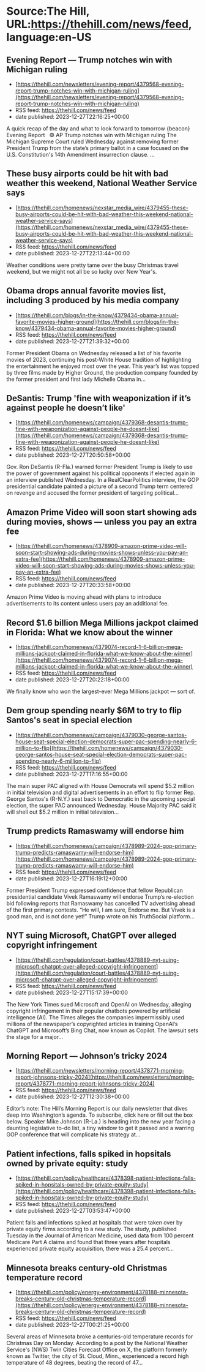 # Source:The Hill, URL:https://thehill.com/news/feed, language:en-US

## Evening Report — Trump notches win with Michigan ruling
 - [https://thehill.com/newsletters/evening-report/4379568-evening-report-trump-notches-win-with-michigan-ruling](https://thehill.com/newsletters/evening-report/4379568-evening-report-trump-notches-win-with-michigan-ruling)
 - RSS feed: https://thehill.com/news/feed
 - date published: 2023-12-27T22:16:25+00:00

A quick recap of the day and what to look forward to tomorrow {beacon}    Evening Report   ©  AP Trump notches win with Michigan ruling The Michigan Supreme Court ruled Wednesday against removing former President Trump from the state’s primary ballot in a case focused on the U.S. Constitution's 14th Amendment insurrection clause.  ...

## These busy airports could be hit with bad weather this weekend, National Weather Service says
 - [https://thehill.com/homenews/nexstar_media_wire/4379455-these-busy-airports-could-be-hit-with-bad-weather-this-weekend-national-weather-service-says](https://thehill.com/homenews/nexstar_media_wire/4379455-these-busy-airports-could-be-hit-with-bad-weather-this-weekend-national-weather-service-says)
 - RSS feed: https://thehill.com/news/feed
 - date published: 2023-12-27T22:13:44+00:00

Weather conditions were pretty tame over the busy Christmas travel weekend, but we might not all be so lucky over New Year's.

## Obama drops annual favorite movies list, including 3 produced by his media company
 - [https://thehill.com/blogs/in-the-know/4379434-obama-annual-favorite-movies-higher-ground](https://thehill.com/blogs/in-the-know/4379434-obama-annual-favorite-movies-higher-ground)
 - RSS feed: https://thehill.com/news/feed
 - date published: 2023-12-27T21:39:32+00:00

Former President Obama on Wednesday released a list of his favorite movies of 2023, continuing his post-White House tradition of highlighting the entertainment he enjoyed most over the year. This year’s list was topped by three films made by Higher Ground, the production company founded by the former president and first lady Michelle Obama in...

## DeSantis: Trump 'fine with weaponization if it’s against people he doesn’t like'
 - [https://thehill.com/homenews/campaign/4379368-desantis-trump-fine-with-weaponization-against-people-he-doesnt-like](https://thehill.com/homenews/campaign/4379368-desantis-trump-fine-with-weaponization-against-people-he-doesnt-like)
 - RSS feed: https://thehill.com/news/feed
 - date published: 2023-12-27T20:50:58+00:00

Gov. Ron DeSantis (R-Fla.) warned former President Trump is likely to use the power of government against his political opponents if elected again in an interview published Wednesday. In a RealClearPolitics interview, the GOP presidential candidate painted a picture of a second Trump term centered on revenge and accused the former president of targeting political...

## Amazon Prime Video will soon start showing ads during movies, shows — unless you pay an extra fee
 - [https://thehill.com/homenews/4378909-amazon-prime-video-will-soon-start-showing-ads-during-movies-shows-unless-you-pay-an-extra-fee](https://thehill.com/homenews/4378909-amazon-prime-video-will-soon-start-showing-ads-during-movies-shows-unless-you-pay-an-extra-fee)
 - RSS feed: https://thehill.com/news/feed
 - date published: 2023-12-27T20:33:58+00:00

Amazon Prime Video is moving ahead with plans to introduce advertisements to its content unless users pay an additional fee.

## Record $1.6 billion Mega Millions jackpot claimed in Florida: What we know about the winner
 - [https://thehill.com/homenews/4379074-record-1-6-billion-mega-millions-jackpot-claimed-in-florida-what-we-know-about-the-winner](https://thehill.com/homenews/4379074-record-1-6-billion-mega-millions-jackpot-claimed-in-florida-what-we-know-about-the-winner)
 - RSS feed: https://thehill.com/news/feed
 - date published: 2023-12-27T20:22:18+00:00

We finally know who won the largest-ever Mega Millions jackpot — sort of.

## Dem group spending nearly $6M to try to flip Santos's seat in special election
 - [https://thehill.com/homenews/campaign/4379030-george-santos-house-seat-special-election-democrats-super-pac-spending-nearly-6-million-to-flip](https://thehill.com/homenews/campaign/4379030-george-santos-house-seat-special-election-democrats-super-pac-spending-nearly-6-million-to-flip)
 - RSS feed: https://thehill.com/news/feed
 - date published: 2023-12-27T17:16:55+00:00

The main super PAC aligned with House Democrats will spend $5.2 million in initial television and digital advertisements in an effort to flip former Rep. George Santos's (R-N.Y.) seat back to Democratic in the upcoming special election, the super PAC announced Wednesday. House Majority PAC said it will shell out $5.2 million in initial television...

## Trump predicts Ramaswamy will endorse him
 - [https://thehill.com/homenews/campaign/4378989-2024-gop-primary-trump-predicts-ramaswamy-will-endorse-him](https://thehill.com/homenews/campaign/4378989-2024-gop-primary-trump-predicts-ramaswamy-will-endorse-him)
 - RSS feed: https://thehill.com/news/feed
 - date published: 2023-12-27T16:19:12+00:00

Former President Trump expressed confidence that fellow Republican presidential candidate Vivek Ramaswamy will endorse Trump’s re-election bid following reports that Ramaswamy has cancelled TV advertising ahead of the first primary contests. “He will, I am sure, Endorse me. But Vivek is a good man, and is not done yet!” Trump wrote on his TruthSocial platform...

## NYT suing Microsoft, ChatGPT over alleged copyright infringement
 - [https://thehill.com/regulation/court-battles/4378889-nyt-suing-microsoft-chatgpt-over-alleged-copyright-infringement](https://thehill.com/regulation/court-battles/4378889-nyt-suing-microsoft-chatgpt-over-alleged-copyright-infringement)
 - RSS feed: https://thehill.com/news/feed
 - date published: 2023-12-27T15:17:39+00:00

The New York Times sued Microsoft and OpenAI on Wednesday, alleging copyright infringement in their popular chatbots powered by artificial intelligence (AI). The Times alleges the companies impermissibly used millions of the newspaper’s copyrighted articles in training OpenAI’s ChatGPT and Microsoft’s Bing Chat, now known as Copilot. The lawsuit sets the stage for a major...

## Morning Report — Johnson’s tricky 2024
 - [https://thehill.com/newsletters/morning-report/4378771-morning-report-johnsons-tricky-2024](https://thehill.com/newsletters/morning-report/4378771-morning-report-johnsons-tricky-2024)
 - RSS feed: https://thehill.com/news/feed
 - date published: 2023-12-27T12:30:38+00:00

Editor’s note: The Hill’s Morning Report is our daily newsletter that dives deep into Washington’s agenda. To subscribe, click here or fill out the box below. Speaker Mike Johnson (R-La.) is heading into the new year facing a daunting legislative to-do list, a tiny window to get it passed and a warring GOP conference that will complicate his strategy at...

## Patient infections, falls spiked in hopsitals owned by private equity: study
 - [https://thehill.com/policy/healthcare/4378398-patient-infections-falls-spiked-in-hopsitals-owned-by-private-equity-study](https://thehill.com/policy/healthcare/4378398-patient-infections-falls-spiked-in-hopsitals-owned-by-private-equity-study)
 - RSS feed: https://thehill.com/news/feed
 - date published: 2023-12-27T03:53:47+00:00

Patient falls and infections spiked at hospitals that were taken over by private equity firms according to a new study. The study, published Tuesday in the Journal of American Medicine, used data from 100 percent Medicare Part A claims and found that three years after hospitals experienced private equity acquisition, there was a 25.4 percent...

## Minnesota breaks century-old Christmas temperature record
 - [https://thehill.com/policy/energy-environment/4378188-minnesota-breaks-century-old-christmas-temperature-record](https://thehill.com/policy/energy-environment/4378188-minnesota-breaks-century-old-christmas-temperature-record)
 - RSS feed: https://thehill.com/news/feed
 - date published: 2023-12-27T00:21:25+00:00

Several areas of Minnesota broke a centuries-old temperature records for Christmas Day on Monday. According to a post by the National Weather Service's (NWS) Twin Cities Forecast Office on X, the platform formerly known as Twitter, the city of St. Cloud, Minn., experienced a record high temperature of 48 degrees, beating the record of 47...


